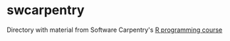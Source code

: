 # swcarpentry
Directory with material from Software Carpentry's [R programming course](http://swcarpentry.github.io/r-novice-inflammation/)
